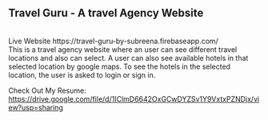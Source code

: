 <h2><strong>Travel Guru - A travel Agency Website </strong></h2>
<br>
Live Website https://travel-guru-by-subreena.firebaseapp.com/
<br>
This is a travel agency website where an user can see different travel locations and also can select.
A user can also see available hotels in that selected location by google maps.
To see the hotels in the selected location, the user is asked to login or sign in.

Check Out My Resume: https://drive.google.com/file/d/1IClmD6642OxGCwDYZSv1Y9VxtxPZNDjx/view?usp=sharing
